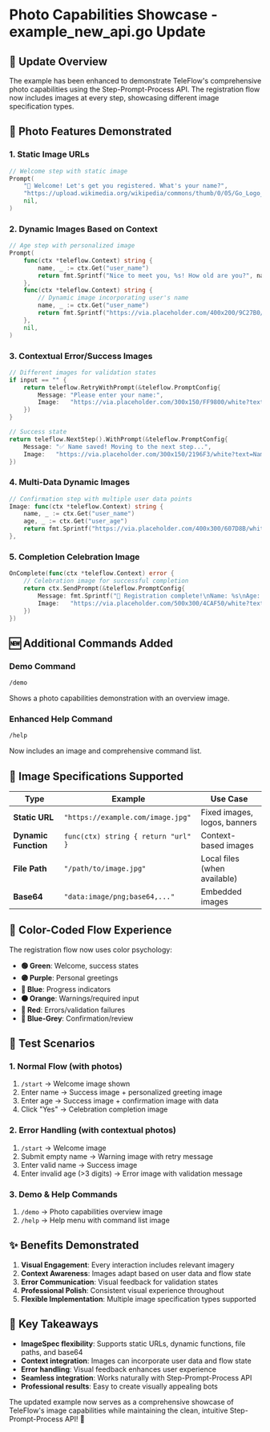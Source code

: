 # Photo Capabilities Showcase - example_new_api.go Update

## 🎯 Update Overview

The example has been enhanced to demonstrate TeleFlow's comprehensive photo capabilities using the Step-Prompt-Process API. The registration flow now includes images at every step, showcasing different image specification types.

## 📸 Photo Features Demonstrated

### 1. Static Image URLs
```go
// Welcome step with static image
Prompt(
    "👋 Welcome! Let's get you registered. What's your name?",
    "https://upload.wikimedia.org/wikipedia/commons/thumb/0/05/Go_Logo_Blue.svg/1200px-Go_Logo_Blue.svg.png", // Static URL
    nil,
)
```

### 2. Dynamic Images Based on Context
```go
// Age step with personalized image
Prompt(
    func(ctx *teleflow.Context) string {
        name, _ := ctx.Get("user_name")
        return fmt.Sprintf("Nice to meet you, %s! How old are you?", name)
    },
    func(ctx *teleflow.Context) string {
        // Dynamic image incorporating user's name
        name, _ := ctx.Get("user_name")
        return fmt.Sprintf("https://via.placeholder.com/400x200/9C27B0/white?text=Hello+%s", name)
    },
    nil,
)
```

### 3. Contextual Error/Success Images
```go
// Different images for validation states
if input == "" {
    return teleflow.RetryWithPrompt(&teleflow.PromptConfig{
        Message: "Please enter your name:",
        Image:   "https://via.placeholder.com/300x150/FF9800/white?text=Name+Required", // Warning
    })
}

// Success state
return teleflow.NextStep().WithPrompt(&teleflow.PromptConfig{
    Message: "✅ Name saved! Moving to the next step...",
    Image:   "https://via.placeholder.com/300x150/2196F3/white?text=Name+Saved", // Success
})
```

### 4. Multi-Data Dynamic Images
```go
// Confirmation step with multiple user data points
Image: func(ctx *teleflow.Context) string {
    name, _ := ctx.Get("user_name")
    age, _ := ctx.Get("user_age")
    return fmt.Sprintf("https://via.placeholder.com/400x300/607D8B/white?text=Confirm:+%s+(%s)", name, age)
},
```

### 5. Completion Celebration Image
```go
OnComplete(func(ctx *teleflow.Context) error {
    // Celebration image for successful completion
    return ctx.SendPrompt(&teleflow.PromptConfig{
        Message: fmt.Sprintf("🎉 Registration complete!\nName: %s\nAge: %s\n\nWelcome to our service!", name, age),
        Image:   "https://via.placeholder.com/500x300/4CAF50/white?text=🎉+Welcome+Aboard!",
    })
})
```

## 🆕 Additional Commands Added

### Demo Command
```bash
/demo
```
Shows a photo capabilities demonstration with an overview image.

### Enhanced Help Command
```bash
/help
```
Now includes an image and comprehensive command list.

## 🎨 Image Specifications Supported

| Type | Example | Use Case |
|------|---------|----------|
| **Static URL** | `"https://example.com/image.jpg"` | Fixed images, logos, banners |
| **Dynamic Function** | `func(ctx) string { return "url" }` | Context-based images |
| **File Path** | `"/path/to/image.jpg"` | Local files (when available) |
| **Base64** | `"data:image/png;base64,..."` | Embedded images |

## 🌈 Color-Coded Flow Experience

The registration flow now uses color psychology:

- **🟢 Green**: Welcome, success states
- **🟣 Purple**: Personal greetings  
- **🔵 Blue**: Progress indicators
- **🟠 Orange**: Warnings/required input
- **🔴 Red**: Errors/validation failures
- **🔷 Blue-Grey**: Confirmation/review

## 🧪 Test Scenarios

### 1. Normal Flow (with photos)
1. `/start` → Welcome image shown
2. Enter name → Success image + personalized greeting image
3. Enter age → Success image + confirmation image with data
4. Click "Yes" → Celebration completion image

### 2. Error Handling (with contextual photos)
1. `/start` → Welcome image
2. Submit empty name → Warning image with retry message
3. Enter valid name → Success image
4. Enter invalid age (>3 digits) → Error image with validation message

### 3. Demo & Help Commands
1. `/demo` → Photo capabilities overview image
2. `/help` → Help menu with command list image

## ✨ Benefits Demonstrated

1. **Visual Engagement**: Every interaction includes relevant imagery
2. **Context Awareness**: Images adapt based on user data and flow state
3. **Error Communication**: Visual feedback for validation states
4. **Professional Polish**: Consistent visual experience throughout
5. **Flexible Implementation**: Multiple image specification types supported

## 🎯 Key Takeaways

- **ImageSpec flexibility**: Supports static URLs, dynamic functions, file paths, and base64
- **Context integration**: Images can incorporate user data and flow state
- **Error handling**: Visual feedback enhances user experience
- **Seamless integration**: Works naturally with Step-Prompt-Process API
- **Professional results**: Easy to create visually appealing bots

The updated example now serves as a comprehensive showcase of TeleFlow's image capabilities while maintaining the clean, intuitive Step-Prompt-Process API! 🎉